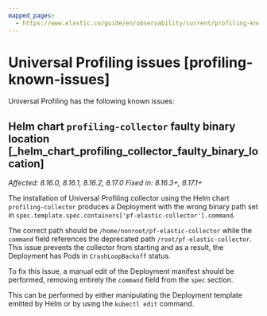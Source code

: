 ```yaml
---
mapped_pages:
  - https://www.elastic.co/guide/en/observability/current/profiling-known-issues.html
---
```


# Universal Profiling issues [profiling-known-issues]

Universal Profiling has the following known issues:


## Helm chart `profiling-collector` faulty binary location [_helm_chart_profiling_collector_faulty_binary_location] 

*Affected: 8.16.0, 8.16.1, 8.16.2, 8.17.0* *Fixed in: 8.16.3+, 8.17.1+*

The installation of Universal Profiling collector using the Helm chart `profiling-collector` produces a Deployment with the wrong binary path set in `spec.template.spec.containers['pf-elastic-collector'].command`.

The correct path should be `/home/nonroot/pf-elastic-collector` while the `command` field references the deprecated path `/root/pf-elastic-collector`. This issue prevents the collector from starting and as a result, the Deployment has Pods in `CrashLoopBackoff` status.

To fix this issue, a manual edit of the Deployment manifest should be performed, removing entirely the `command` field from the `spec` section.

This can be performed by either manipulating the Deployment template emitted by Helm or by using the `kubectl edit` command.

